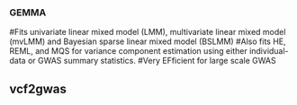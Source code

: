 ### GEMMA
#Fits univariate linear mixed model (LMM), multivariate linear mixed model (mvLMM) and Bayesian sparse linear mixed model (BSLMM)
#Also fits HE, REML, and MQS for variance component estimation using either individual-data or GWAS summary statistics.
#Very EFficient for large scale GWAS

## vcf2gwas
